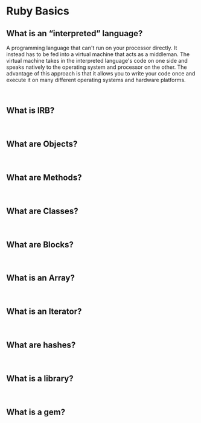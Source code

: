 # Ruby Basics

## What is an “interpreted” language?

A programming language that can't run on your processor directly. It instead has to be fed into a virtual machine that acts as a middleman. The virtual machine takes in the interpreted language's code on one side and speaks natively to the operating system and processor on the other. The advantage of this approach is that it allows you to write your code once and execute it on many different operating systems and hardware platforms.

<br>

## What is IRB?

<br>

## What are Objects?

<br>

## What are Methods?

<br>

## What are Classes?

<br>

## What are Blocks?

<br>

## What is an Array?

<br>

## What is an Iterator?

<br>

## What are hashes?

<br>

## What is a library?

<br>

## What is a gem?

<br>
